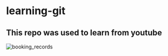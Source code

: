 # learning-git

## This repo was used to learn from youtube

![booking_records](https://github.com/kavinthaoshada/learning-git/assets/86397579/4e51f1a2-d48f-42ef-9555-d864e1a11752)
